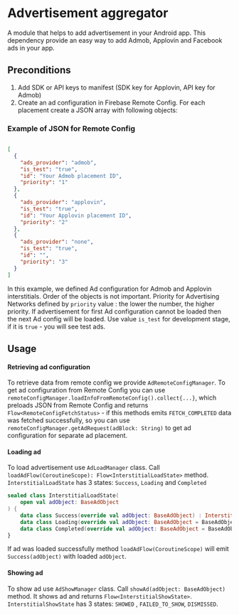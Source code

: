 # Advertisement aggregator

A module that helps to add advertisement in your Android app. This dependency provide an easy way to
add Admob, Applovin and Facebook ads in your app.

## Preconditions

1. Add SDK or API keys to manifest (SDK key for Applovin, API key for Admob)
2. Create an ad configuration in Firebase Remote Config. For each placement create a JSON array with
   following objects:

### Example of JSON for Remote Config

```json

[
  {
    "ads_provider": "admob",
    "is_test": "true",
    "id": "Your Admob placement ID",
    "priority": "1"
  },
  {
    "ads_provider": "applovin",
    "is_test": "true",
    "id": "Your Applovin placement ID",
    "priority": "2"
  },
  {
    "ads_provider": "none",
    "is_test": "true",
    "id": "",
    "priority": "3"
  }
]

```

In this example, we defined Ad configuration for Admob and Applovin interstitials. Order of the
objects is not important. Priority for Advertising Networks defined by `priority` value : the lower
the number, the higher priority. If advertisement for first Ad configuration cannot be loaded then
the next Ad config will be loaded. Use value `is_test` for development stage, if it is `true` - you
will see test ads.

## Usage

#### Retrieving ad configuration

To retrieve data from remote config we provide `AdRemoteConfigManager`. To get ad configuration from
Remote Config you can use `remoteConfigManager.loadInfoFromRemoteConfig().collect{...}`, which
preloads JSON from Remote Config and returns `Flow<RemoteConfigFetchStatus>` - if this methods
emits `FETCH_COMPLETED` data was fetched successfully, so you can use 
`remoteConfigManager.getAdRequest(adBlock: String)` to get ad configuration for separate ad placement.

#### Loading ad
To load advertisement use `AdLoadManager` class.
Call `loadAdFlow(CoroutineScope): Flow<InterstitialLoadState>` method.
`InterstitialLoadState` has 3 states: `Success`, `Loading` and `Completed`

```kotlin
sealed class InterstitialLoadState(
    open val adObject: BaseAdObject
) {
    data class Success(override val adObject: BaseAdObject) : InterstitialLoadState(adObject)
    data class Loading(override val adObject: BaseAdObject = BaseAdObject.NoneAdObject) : InterstitialLoadState(adObject)
    data class Completed(override val adObject: BaseAdObject = BaseAdObject.NoneAdObject) : InterstitialLoadState(adObject)
}
```

If ad was loaded successfully method `loadAdFlow(CoroutineScope)` will emit `Success(adObject)`
with loaded `adObject`.

#### Showing ad

To show ad use `AdShowManager` class. Call `showAd(adObject: BaseAdObject)` method. It shows
ad and returns `Flow<InterstitialShowState>`. `InterstitialShowState` has 3 states: `SHOWED`
, `FAILED_TO_SHOW`, `DISMISSED`.  





